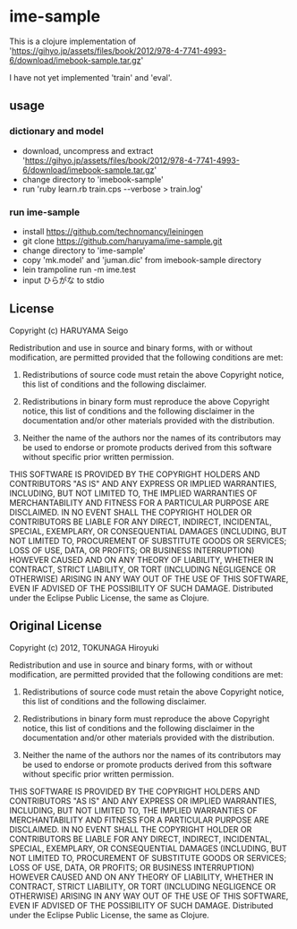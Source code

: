 # ime-sample

This is a clojure implementation of 'https://gihyo.jp/assets/files/book/2012/978-4-7741-4993-6/download/imebook-sample.tar.gz'

I have not yet implemented 'train' and 'eval'.

## usage

### dictionary and model

* download, uncompress and extract 'https://gihyo.jp/assets/files/book/2012/978-4-7741-4993-6/download/imebook-sample.tar.gz'
* change directory to 'imebook-sample'
* run 'ruby learn.rb train.cps --verbose > train.log'

### run ime-sample

* install https://github.com/technomancy/leiningen
* git clone https://github.com/haruyama/ime-sample.git
* change directory to 'ime-sample'
* copy 'mk.model' and 'juman.dic' from imebook-sample directory
* lein trampoline run -m ime.test
* input ひらがな to stdio

## License

  Copyright (c) HARUYAMA Seigo

 Redistribution and use in source and binary forms, with or without
modification, are permitted provided that the following conditions are
met:

   1. Redistributions of source code must retain the above Copyright
notice, this list of conditions and the following disclaimer.

   2. Redistributions in binary form must reproduce the above
Copyright notice, this list of conditions and the following disclaimer
in the documentation and/or other materials provided with the
distribution.

   3. Neither the name of the authors nor the names of its
contributors may be used to endorse or promote products derived from
this software without specific prior written permission.

THIS SOFTWARE IS PROVIDED BY THE COPYRIGHT HOLDERS AND CONTRIBUTORS
"AS IS" AND ANY EXPRESS OR IMPLIED WARRANTIES, INCLUDING, BUT NOT
LIMITED TO, THE IMPLIED WARRANTIES OF MERCHANTABILITY AND FITNESS FOR
A PARTICULAR PURPOSE ARE DISCLAIMED. IN NO EVENT SHALL THE COPYRIGHT
HOLDER OR CONTRIBUTORS BE LIABLE FOR ANY DIRECT, INDIRECT, INCIDENTAL,
SPECIAL, EXEMPLARY, OR CONSEQUENTIAL DAMAGES (INCLUDING, BUT NOT
LIMITED TO, PROCUREMENT OF SUBSTITUTE GOODS OR SERVICES; LOSS OF USE,
DATA, OR PROFITS; OR BUSINESS INTERRUPTION) HOWEVER CAUSED AND ON ANY
THEORY OF LIABILITY, WHETHER IN CONTRACT, STRICT LIABILITY, OR TORT
(INCLUDING NEGLIGENCE OR OTHERWISE) ARISING IN ANY WAY OUT OF THE USE
OF THIS SOFTWARE, EVEN IF ADVISED OF THE POSSIBILITY OF SUCH DAMAGE.
Distributed under the Eclipse Public License, the same as Clojure.

## Original License

  Copyright (c) 2012, TOKUNAGA Hiroyuki

 Redistribution and use in source and binary forms, with or without
modification, are permitted provided that the following conditions are
met:

   1. Redistributions of source code must retain the above Copyright
notice, this list of conditions and the following disclaimer.

   2. Redistributions in binary form must reproduce the above
Copyright notice, this list of conditions and the following disclaimer
in the documentation and/or other materials provided with the
distribution.

   3. Neither the name of the authors nor the names of its
contributors may be used to endorse or promote products derived from
this software without specific prior written permission.

THIS SOFTWARE IS PROVIDED BY THE COPYRIGHT HOLDERS AND CONTRIBUTORS
"AS IS" AND ANY EXPRESS OR IMPLIED WARRANTIES, INCLUDING, BUT NOT
LIMITED TO, THE IMPLIED WARRANTIES OF MERCHANTABILITY AND FITNESS FOR
A PARTICULAR PURPOSE ARE DISCLAIMED. IN NO EVENT SHALL THE COPYRIGHT
HOLDER OR CONTRIBUTORS BE LIABLE FOR ANY DIRECT, INDIRECT, INCIDENTAL,
SPECIAL, EXEMPLARY, OR CONSEQUENTIAL DAMAGES (INCLUDING, BUT NOT
LIMITED TO, PROCUREMENT OF SUBSTITUTE GOODS OR SERVICES; LOSS OF USE,
DATA, OR PROFITS; OR BUSINESS INTERRUPTION) HOWEVER CAUSED AND ON ANY
THEORY OF LIABILITY, WHETHER IN CONTRACT, STRICT LIABILITY, OR TORT
(INCLUDING NEGLIGENCE OR OTHERWISE) ARISING IN ANY WAY OUT OF THE USE
OF THIS SOFTWARE, EVEN IF ADVISED OF THE POSSIBILITY OF SUCH DAMAGE.
Distributed under the Eclipse Public License, the same as Clojure.
